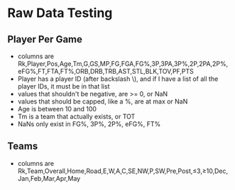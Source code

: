 # Raw Data Testing

## Player Per Game
- columns are Rk,Player,Pos,Age,Tm,G,GS,MP,FG,FGA,FG%,3P,3PA,3P%,2P,2PA,2P%,eFG%,FT,FTA,FT%,ORB,DRB,TRB,AST,STL,BLK,TOV,PF,PTS
- Player has a player ID (after backslash \\), and if I have a list of all the player IDs, it must be in that list
- values that shouldn't be negative, are >= 0, or NaN
- values that should be capped, like a %, are at max or NaN
- Age is between 10 and 100
- Tm is a team that actually exists, or TOT
- NaNs only exist in FG%, 3P%, 2P%, eFG%, FT%

## Teams
- columns are Rk,Team,Overall,Home,Road,E,W,A,C,SE,NW,P,SW,Pre,Post,≤3,≥10,Dec,Jan,Feb,Mar,Apr,May
